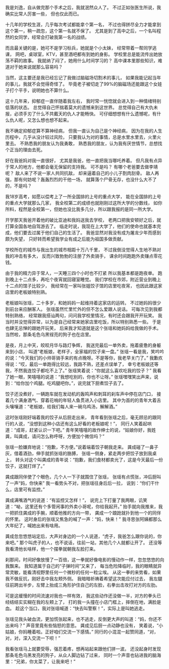 我是刘逸，自从做完那个手术之后，我就泯然众人了。
不过正如张医生所说，我确实比常人厉害一些，
但也仅此而已。

十几年的学校生涯，几乎每次考试都能拿个第一名，
不过也得拼尽全力才能拿到这个第一，稍一疏忽，这个第一名就不保了。
尤其是到了高中之后，一个名叫程然的女同学，经常会打破我第一名的战绩。

而且最关键的是，她可不是学习标兵，她就是个小太妹，
经常带着一帮同学逃课，
网吧，桌球室，KTV，甚至酒吧都有到她的身影。
学校里总是能流传出她放荡不羁的故事。
我就纳了闷了，她用什么时间学习的？
高中课本里那些知识，难道对于她来说就那么容易吗？

当然，这主要还是我已经忘记了我做过脑磁场切割术的事儿，
如果我能记起当年的事儿，我就不会觉得奇怪了。
毕竟老子被切走了99%的脑磁场还能跟这个女娃子打个平手，说明她也不算什么。

这十几年来，抑郁症一直伴随着我左右，
我时常一恍惚就会进入到一种情绪特别低落的状态。
总觉得自己怀揣着莫大的遗憾来到这世界。
总觉得自己有大仇未报，必须手刃了什么不共戴天的仇人才能畅快。
可仔细想想有什么遗憾呢，有什么仇人呢，又怎么想也想不起来。

我不确定抑郁症算不算神经病，
但我一直认为自己是个神经病，
因为在我的人生历程中，几乎从没计较过风险，
只要我认为对的事情，总是水里水里去，火里火里去。
不熟悉我的朋友认为我勇敢，
熟悉我的朋友，认为我有厌世情节，总想找个正当的理由去死。

好在我爸妈对我一直很好，
尤其是我爸，他一直把我当哪吒养着。
但凡我有点异于常人的地方，他都会毫无保留的支持我。
可不是吗？
有哪个老爸要去做李靖呢？
敌人来了不说一家人共同抗敌，
却来逼着自己的小儿子割肉刮骨。
敌人再强，那有何妨呢？轰轰烈烈的干他一场，
就算落个尸骨无存，也没什么大不了的，不是吗？

我18岁高考，如愿以偿考上了一所全国排的上号的重点大学，
能在全国排的上号的重点大学就那么几家，
我全校第二的成绩也就刚刚过这所大学的分数线，
如你所料，程然是全校第一，但她也没比我多几分，所以跟我报的是同一所大学。

开学那天我爸开着他的破比亚迪和我妈送我去学校，
老两口把我安顿好之后，就打算全国各地自驾游去了。
临走时说，我现在上大学了，他们的使命也就基本完成，他们要去过属于他们自己的生活了。
我爸显然对我没有成为屠龙少年而感到颇为失望，
只好转而希望我学业有成之后能为祖国多做贡献。

学校所在的城市与我出生的城市相距十万八千里，
不过我倒没觉得人生地不熟对我的冲击有多大，
反而兴致勃勃的注册了外卖骑手，
课余时间跑跑外卖赚点零花钱。

由于我的精力异于常人，一天睡三四个小时也不打紧
所以我基本都是跑夜单。
跑到晚上十二点多，再吃个夜宵就回寝室睡觉。
我们学校在市郊，附近营业到晚上十二点的馆子比较少，
我经常在一家叫张姐饺子馆的店里吃夜宵，
也因此跟这家店里的老板娘特别熟。

老板娘叫张瑶，二十多岁，和她妈妈一起维持着这家店的运转。
不过她妈妈很少到前台来应酬客人。
张瑶虽然忙里忙外的但不怎么爱跟人说话。
可每次见到我都特别熟络，
经常跟我搭讪两句，问问我学校里情况，有时还会跟我开开玩笑。
我当时并没觉得异常，以为是自己经常来她家店里吃饭，所以特别熟悉一些。
于是也肆无忌惮的跟她开玩笑，
后来我才知道就是这个张瑶和她妈妈给我做的手术。
当然啦，那条毛色乌黑锃亮的狗子也在店里。

是夜，月上中天，皎皎月华与路灯争辉，
我送完最后一单外卖，拖着疲惫的身躯来到小店，
叫道“老板娘，老样子，全家福的饺子来一盘。”
张瑶一看是我，笑吟吟的说：“今天我们的小帅哥骑手来的有点晚呀。不是等你，我老早关门了。”
我歉疚得说：“哎，最后一单跑得比较远，我路不熟，还差点误单了，
幸亏老板娘还等我，不然我连饺子都吃不上了。”
张瑶笑着说：“你就这么喜欢吃我的饺子？”
我看了她一眼，笑嘻嘻的说道：“我想吃别的，你也不让呀。”
张瑶嘿嘿笑出声来，说到：“给你加个鸡腿。吃鸡腿吧你。”，说完就下厨煮饺子去了。

饺子还没煮好，一辆跑车就在发动机的轰鸣声和刺耳的刹车声中停在店门口，
接着几个满身酒气、穿着花哨的年轻人鱼贯进入小店里。
其中为首的的青年大着舌头嚷嚷道：“老板娘，给我们每人来一碗乌鸡汤，解解酒。”

这时张瑶刚好端着我的饺子从后厨走出来，
青年看到张瑶之后，毫无顾忌的跟同行的人说，“没想到这种小店还有这么好看的老板娘呢！”，
同行人笑着起哄道：“成哥，赶紧认识一下吧。”
青年笑嘻嘻的故作绅士的说，“姑娘你好，我姓龚，叫龚成，请问怎么称呼呀，方便加个微信吗？”

张瑶一脸嫌弃地说：“抱歉，不方便。”说着端着饺子朝我走来。
龚成碰了一鼻子灰，借着酒劲，伸手就抓张瑶的胳膊，
张瑶一侧身，紧走两步把饺子放到我桌上，
转头对这个叫龚成的青年说：“抱歉，我们食材都卖光了，这是今天最后一份饺子，这就打烊了。”

龚成跟同伴使了个眼色，几个人一下子就围住了张瑶，
张瑶有点慌张，冲后厨叫了一声“妈，你快来”
我一看势头不对，把张瑶往身后后一拉，
说到：“你们干什么，店里可有监控。”

龚成满嘴酒气的说道：“有监控又怎样！”，
说完上下打量了我两眼，讥笑道：“呦，这里还有个多管闲事的外卖小哥呢，你给我起开。”
抬手就向我推来，我一把抓住龚成的手腕，顺着他推的方向一带，
龚成一个踉跄就扑到他一个的同伴的怀里。
这时身后的张瑶又焦急的喊了一声：“妈，快来！”
我寻思张阿姨都那么大年纪了，喊她出来有啥用。

龚成忽忽悠悠站定后，大声对身边的一个人说道，“虎子，我爸怎么跟你说的，你来吧。”
那个叫虎子的人，也不说话，往前一站，其他几个人就都让开了。
还没等我看清他长啥样，他一个摆拳就朝我左脸打来。

刹那间，时间好像放慢了一百倍，这一拳就好像电影的慢动作一样，忽忽悠悠的向我飘来。
我知道属于自己的“子弹时间”又来了，
每当危险降临时，我的眼睛就异常灵敏，能看清视野里任何一个微秒的任何一粒尘埃。
从这一拳的来势看，如果我不做反抗，刚好击中我左颊外侧。
我暗暗祈祷着希望这次能应付过去，
我左腿往前跨出半步，左臂上抬成三角形护住自己的左脸，右拳出击攻打对方的左肋。

可是这缓慢的时间流速对我也一样有效，
我这些动作还没做一半，对方的拳头已经结结实实糊在我的左颊上了，
打的我一头撞在小店门框上，摔倒在地，满脸是血。
趁这个当口，我对张瑶喊道：“快去叫警察！”，实际上是叫她逃走。

张瑶见我头破血流，更加慌张起来，也不逃走，反倒更大声的叫道：“妈，你还不出来吗？”
声音里竟有些恼怒的意思。
龚成见后厨一点动静也没有，
笑着说，“小姑娘，你妈睡着啦。正好咱们交流一下感情。”
同行的小混混一起赞同道，“对，对，对，深入交流一下呗！”

我看张瑶马上就要受辱，强忍着疼，想再站起来跟他们拼一波。
还没起身时发现那条毛色乌黑发亮的狗子，从众人脚边钻了过来，
同时一个声音也钻进我的脑海里：“兄弟，你太菜了，让我来吧！”